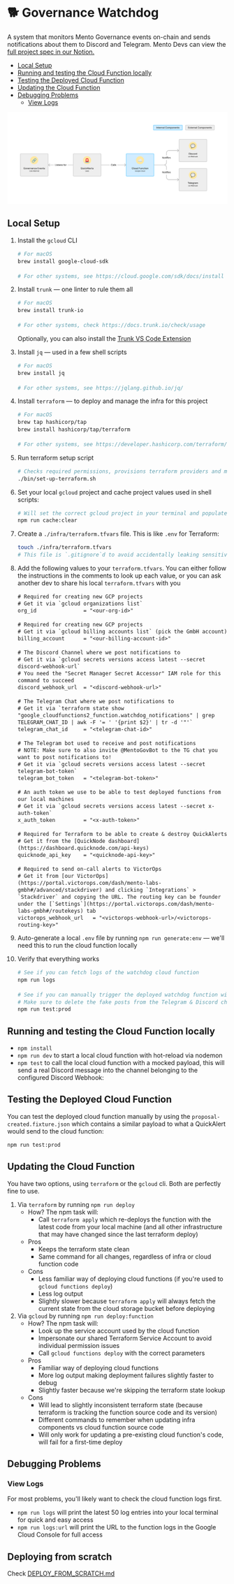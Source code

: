 # 🐕 Governance Watchdog

<!-- markdown-link-check-disable -->

A system that monitors Mento Governance events on-chain and sends notifications about them to Discord and Telegram. Mento Devs can view the [full project spec in our Notion.](https://www.notion.so/mentolabs/Governance-Watchdog-d168a8110a53430a90e2f5ab65f103f5?pvs=4)

<!-- markdown-link-check-enable -->

- [Local Setup](#local-setup)
- [Running and testing the Cloud Function locally](#running-and-testing-the-cloud-function-locally)
- [Testing the Deployed Cloud Function](#testing-the-deployed-cloud-function)
- [Updating the Cloud Function](#updating-the-cloud-function)
- [Debugging Problems](#debugging-problems)
  - [View Logs](#view-logs)

![Architecture Diagram](arch-diagram.png)

## Local Setup

1. Install the `gcloud` CLI

   ```sh
   # For macOS
   brew install google-cloud-sdk

   # For other systems, see https://cloud.google.com/sdk/docs/install
   ```

1. Install `trunk` — one linter to rule them all

   ```sh
   # For macOS
   brew install trunk-io

   # For other systems, check https://docs.trunk.io/check/usage
   ```

   Optionally, you can also install the [Trunk VS Code Extension](https://marketplace.visualstudio.com/items?itemName=Trunk.io)

1. Install `jq` — used in a few shell scripts

   ```sh
   # For macOS
   brew install jq

   # For other systems, see https://jqlang.github.io/jq/
   ```

1. Install `terraform` — to deploy and manage the infra for this project

   ```sh
   # For macOS
   brew tap hashicorp/tap
   brew install hashicorp/tap/terraform

   # For other systems, see https://developer.hashicorp.com/terraform/install
   ```

1. Run terraform setup script

   ```sh
   # Checks required permissions, provisions terraform providers and modules, syncs terraform state
   ./bin/set-up-terraform.sh
   ```

1. Set your local `gcloud` project and cache project values used in shell scripts:

   ```sh
   # Will set the correct gcloud project in your terminal and populate a local cache with values frequently used in shell scripts
   npm run cache:clear
   ```

1. Create a `./infra/terraform.tfvars` file. This is like `.env` for Terraform:

   ```sh
   touch ./infra/terraform.tfvars
   # This file is `.gitignore`d to avoid accidentally leaking sensitive data
   ```

1. Add the following values to your `terraform.tfvars`. You can either follow the instructions in the comments to look up each value, or you can ask another dev to share his local `terraform.tfvars` with you

   ```hcl
   # Required for creating new GCP projects
   # Get it via `gcloud organizations list`
   org_id               = "<our-org-id>"

   # Required for creating new GCP projects
   # Get it via `gcloud billing accounts list` (pick the GmbH account)
   billing_account      = "<our-billing-account-id>"

   # The Discord Channel where we post notifications to
   # Get it via `gcloud secrets versions access latest --secret discord-webhook-url`
   # You need the "Secret Manager Secret Accessor" IAM role for this command to succeed
   discord_webhook_url  = "<discord-webhook-url>"

   # The Telegram Chat where we post notifications to
   # Get it via `terraform state show "google_cloudfunctions2_function.watchdog_notifications" | grep TELEGRAM_CHAT_ID | awk -F '= ' '{print $2}' | tr -d '"'`
   telegram_chat_id     = "<telegram-chat-id>"

   # The Telegram bot used to receive and post notifications
   # NOTE: Make sure to also invite @MentoGovBot to the TG chat you want to post notifications to!
   # Get it via `gcloud secrets versions access latest --secret telegram-bot-token`
   telegram_bot_token   = "<telegram-bot-token>"

   # An auth token we use to be able to test deployed functions from our local machines
   # Get it via `gcloud secrets versions access latest --secret x-auth-token`
   x_auth_token         = "<x-auth-token>"

   # Required for Terraform to be able to create & destroy QuickAlerts
   # Get it from the [QuickNode dashboard](https://dashboard.quicknode.com/api-keys)
   quicknode_api_key    = "<quicknode-api-key>"

   # Required to send on-call alerts to VictorOps
   # Get it from [our VictorOps](https://portal.victorops.com/dash/mento-labs-gmbh#/advanced/stackdriver) and clicking `Integrations` > `Stackdriver` and copying the URL. The routing key can be founder under the [`Settings`](https://portal.victorops.com/dash/mento-labs-gmbh#/routekeys) tab
   victorops_webhook_url   = "<victorops-webhook-url>/<victorops-routing-key>"
   ```

1. Auto-generate a local `.env` file by running `npm run generate:env` — we'll need this to run the cloud function locally

1. Verify that everything works

   ```sh
   # See if you can fetch logs of the watchdog cloud function
   npm run logs

   # See if you can manually trigger the deployed watchdog function with some dummy data
   # Make sure to delete the fake posts from the Telegram & Discord channels to not spam channel members too much
   npm run test:prod
   ```

## Running and testing the Cloud Function locally

- `npm install`
- `npm run dev` to start a local cloud function with hot-reload via nodemon
- `npm test` to call the local cloud function with a mocked payload, this will send a real Discord message into the channel belonging to the configured Discord Webhook:

## Testing the Deployed Cloud Function

You can test the deployed cloud function manually by using the `proposal-created.fixture.json` which contains a similar payload to what a QuickAlert would send to the cloud function:

```sh
npm run test:prod
```

## Updating the Cloud Function

You have two options, using `terraform` or the `gcloud` cli. Both are perfectly fine to use.

1. Via `terraform` by running `npm run deploy`
   - How? The npm task will:
     - Call `terraform apply` which re-deploys the function with the latest code from your local machine (and all other infrastructure that may have changed since the last terraform deploy)
   - Pros
     - Keeps the terraform state clean
     - Same command for all changes, regardless of infra or cloud function code
   - Cons
     - Less familiar way of deploying cloud functions (if you're used to `gcloud functions deploy`)
     - Less log output
     - Slightly slower because `terraform apply` will always fetch the current state from the cloud storage bucket before deploying
2. Via `gcloud` by running `npm run deploy:function`
   - How? The npm task will:
     - Look up the service account used by the cloud function
     - Impersonate our shared Terraform Service Account to avoid individual permission issues
     - Call `gcloud functions deploy` with the correct parameters
   - Pros
     - Familiar way of deploying cloud functions
     - More log output making deployment failures slightly faster to debug
     - Slightly faster because we're skipping the terraform state lookup
   - Cons
     - Will lead to slightly inconsistent terraform state (because terraform is tracking the function source code and its version)
     - Different commands to remember when updating infra components vs cloud function source code
     - Will only work for updating a pre-existing cloud function's code, will fail for a first-time deploy

## Debugging Problems

### View Logs

For most problems, you'll likely want to check the cloud function logs first.

- `npm run logs` will print the latest 50 log entries into your local terminal for quick and easy access
- `npm run logs:url` will print the URL to the function logs in the Google Cloud Console for full access

## Deploying from scratch

Check [DEPLOY_FROM_SCRATCH.md](./DEPLOY_FROM_SCRATCH.md)
